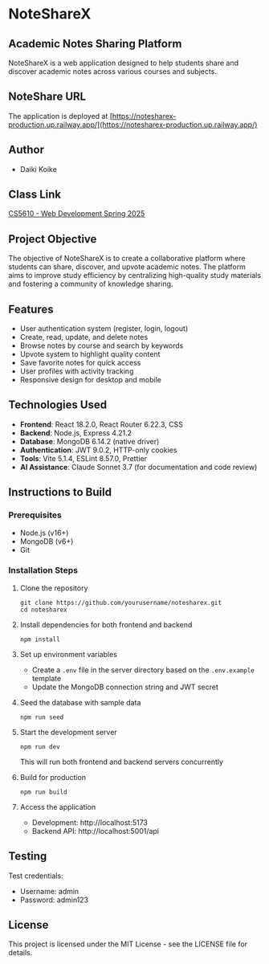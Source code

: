 # NoteShareX

## Academic Notes Sharing Platform

NoteShareX is a web application designed to help students share and discover academic notes across various courses and subjects.

## NoteShare URL 
The application is deployed at [https://notesharex-production.up.railway.app/](https://notesharex-production.up.railway.app/)

## Author
- Daiki Koike

## Class Link
[CS5610 - Web Development Spring 2025](https://johnguerra.co/classes/webDevelopment_spring_2025/)

## Project Objective
The objective of NoteShareX is to create a collaborative platform where students can share, discover, and upvote academic notes. The platform aims to improve study efficiency by centralizing high-quality study materials and fostering a community of knowledge sharing.

## Features
- User authentication system (register, login, logout)
- Create, read, update, and delete notes
- Browse notes by course and search by keywords
- Upvote system to highlight quality content
- Save favorite notes for quick access
- User profiles with activity tracking
- Responsive design for desktop and mobile

## Technologies Used
- **Frontend**: React 18.2.0, React Router 6.22.3, CSS
- **Backend**: Node.js, Express 4.21.2
- **Database**: MongoDB 6.14.2 (native driver)
- **Authentication**: JWT 9.0.2, HTTP-only cookies
- **Tools**: Vite 5.1.4, ESLint 8.57.0, Prettier
- **AI Assistance**: Claude Sonnet 3.7 (for documentation and code review)

## Instructions to Build

### Prerequisites
- Node.js (v16+)
- MongoDB (v6+)
- Git

### Installation Steps
1. Clone the repository
   ```
   git clone https://github.com/yourusername/notesharex.git
   cd notesharex
   ```

2. Install dependencies for both frontend and backend
   ```
   npm install
   ```

3. Set up environment variables
   - Create a `.env` file in the server directory based on the `.env.example` template
   - Update the MongoDB connection string and JWT secret

4. Seed the database with sample data
   ```
   npm run seed
   ```

5. Start the development server
   ```
   npm run dev
   ```
   This will run both frontend and backend servers concurrently

6. Build for production
   ```
   npm run build
   ```

7. Access the application
   - Development: http://localhost:5173
   - Backend API: http://localhost:5001/api

## Testing
Test credentials:
- Username: admin
- Password: admin123

## License
This project is licensed under the MIT License - see the LICENSE file for details.
